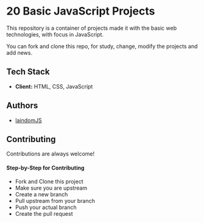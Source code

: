 
# 20 Basic JavaScript Projects
This repository is a container of projects made it with the basic web technologies, with focus in JavaScript.

You can fork and clone this repo, for study, change, modify the projects and add news.
## Tech Stack

- **Client:** HTML, CSS, JavaScript



## Authors

- [laindomJS](https://www.github.com/laindomJS)


## Contributing

Contributions are always welcome!

#### Step-by-Step for Contributing

- Fork and Clone this project
- Make sure you are upstream
- Create a new branch
- Pull upstream from your branch
- Push your actual branch
- Create the pull request


